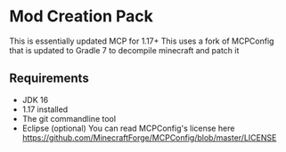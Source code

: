 # Mod Creation Pack
This is essentially updated MCP for 1.17+
This uses a fork of MCPConfig that is updated to Gradle 7 to decompile minecraft and patch it
## Requirements
- JDK 16
- 1.17 installed
- The git commandline tool
- Eclipse (optional)
You can read MCPConfig's license here https://github.com/MinecraftForge/MCPConfig/blob/master/LICENSE